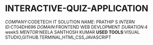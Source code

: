# INTERACTIVE-QUIZ-APPLICATION
*COMPANY*:CODETECH IT SOLUTION
*NAME*: PRATHIP S
*INTERN ID*:CT04DH696
*DOMAIN*:FRONTEND WEB DEVLOPMENT
*DURATION*:4 weekS
*MENTOR*:NEELA SANTHOSH KUMAR
**USED TOOLS**:VISUAL STUDIO,GITHUB.TERMINAL,HTML,CSS,JAVASCRIPT
